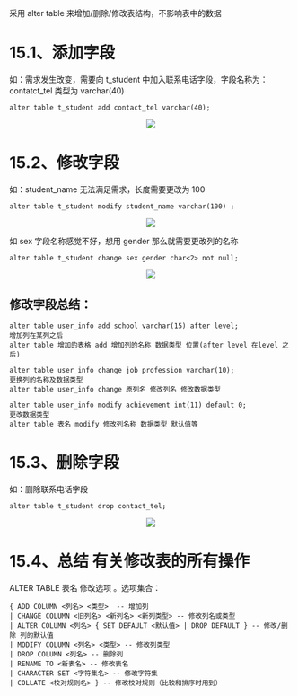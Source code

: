 采用 alter table 来增加/删除/修改表结构，不影响表中的数据


# 15.1、添加字段

如：需求发生改变，需要向 t_student 中加入联系电话字段，字段名称为：contatct_tel 类型为 varchar(40)

    alter table t_student add contact_tel varchar(40);

<div align="center"><img src="https://cdn.jsdelivr.net/gh/lcekold/blogimage@main/database/81.png"></div>

# 15.2、修改字段
如：student_name 无法满足需求，长度需要更改为 100

    alter table t_student modify student_name varchar(100) ;

<div align="center"><img src="https://cdn.jsdelivr.net/gh/lcekold/blogimage@main/database/82.png"></div>

如 sex 字段名称感觉不好，想用 gender 那么就需要更改列的名称

    alter table t_student change sex gender char<2> not null;

<div align="center"><img src="https://cdn.jsdelivr.net/gh/lcekold/blogimage@main/database/83.png"></div>


## 修改字段总结：

    alter table user_info add school varchar(15) after level;
    增加列在某列之后
    alter table 增加的表格 add 增加列的名称 数据类型 位置(after level 在level 之后)
    
    alter table user_info change job profession varchar(10);
    更换列的名称及数据类型
    alter table user_info change 原列名 修改列名 修改数据类型
    
    alter table user_info modify achievement int(11) default 0;
    更改数据类型
    alter table 表名 modify 修改列名称 数据类型 默认值等

# 15.3、删除字段

如：删除联系电话字段

    alter table t_student drop contact_tel;

<div align="center"><img src="https://cdn.jsdelivr.net/gh/lcekold/blogimage@main/database/84.png"></div>


# 15.4、总结 有关修改表的所有操作
ALTER TABLE 表名 修改选项 。选项集合：

    { ADD COLUMN <列名> <类型>  -- 增加列
    | CHANGE COLUMN <旧列名> <新列名> <新列类型> -- 修改列名或类型
    | ALTER COLUMN <列名> { SET DEFAULT <默认值> | DROP DEFAULT } -- 修改/删除 列的默认值
    | MODIFY COLUMN <列名> <类型> -- 修改列类型
    | DROP COLUMN <列名> -- 删除列
    | RENAME TO <新表名> -- 修改表名
    | CHARACTER SET <字符集名> -- 修改字符集
    | COLLATE <校对规则名> } -- 修改校对规则（比较和排序时用到）